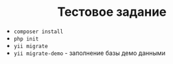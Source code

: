 <p align="center">
    <h1 align="center">Тестовое задание</h1>
</p>

- `composer install`
- `php init`
- `yii migrate`
- `yii migrate-demo` - заполнение базы демо данными